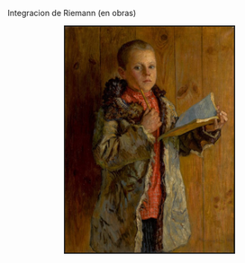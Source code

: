 Integracion de Riemann (en obras)


<p align="center">
 <img src="apunten.jpg" width="300"  class="center"  border="2">
</p>
